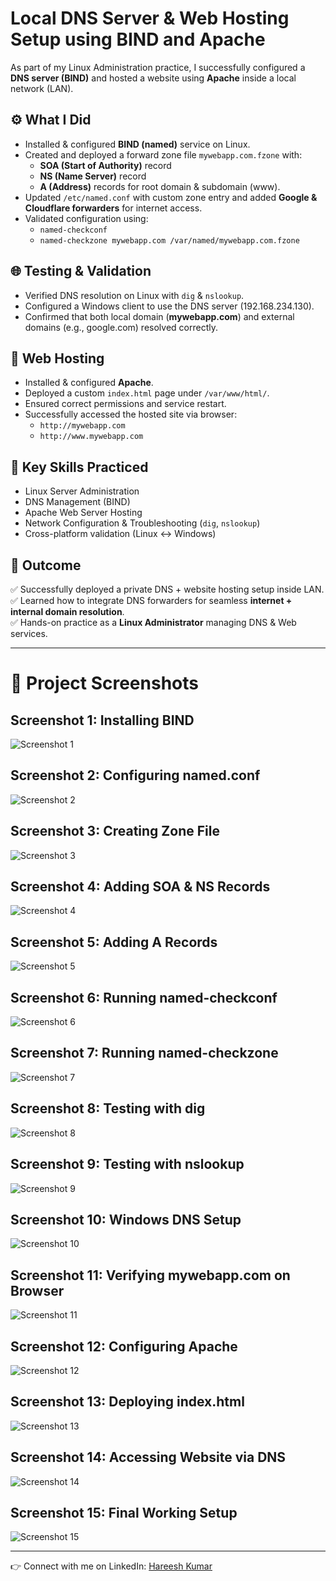 
# Local DNS Server & Web Hosting Setup using BIND and Apache

As part of my Linux Administration practice, I successfully configured a **DNS server (BIND)** and hosted a website using **Apache** inside a local network (LAN).

## ⚙️ What I Did
- Installed & configured **BIND (named)** service on Linux.  
- Created and deployed a forward zone file `mywebapp.com.fzone` with:
  - **SOA (Start of Authority)** record  
  - **NS (Name Server)** record  
  - **A (Address)** records for root domain & subdomain (www).  
- Updated `/etc/named.conf` with custom zone entry and added **Google & Cloudflare forwarders** for internet access.  
- Validated configuration using:  
  - `named-checkconf`  
  - `named-checkzone mywebapp.com /var/named/mywebapp.com.fzone`  

## 🌐 Testing & Validation
- Verified DNS resolution on Linux with `dig` & `nslookup`.  
- Configured a Windows client to use the DNS server (192.168.234.130).  
- Confirmed that both local domain (**mywebapp.com**) and external domains (e.g., google.com) resolved correctly.  

## 📂 Web Hosting
- Installed & configured **Apache**.  
- Deployed a custom `index.html` page under `/var/www/html/`.  
- Ensured correct permissions and service restart.  
- Successfully accessed the hosted site via browser:  
  - `http://mywebapp.com`  
  - `http://www.mywebapp.com`  

## 🎯 Key Skills Practiced
- Linux Server Administration  
- DNS Management (BIND)  
- Apache Web Server Hosting  
- Network Configuration & Troubleshooting (`dig`, `nslookup`)  
- Cross-platform validation (Linux ↔ Windows)  

## 🚀 Outcome
✅ Successfully deployed a private DNS + website hosting setup inside LAN.  
✅ Learned how to integrate DNS forwarders for seamless **internet + internal domain resolution**.  
✅ Hands-on practice as a **Linux Administrator** managing DNS & Web services.  

---

# 📸 Project Screenshots

## Screenshot 1: Installing BIND
![Screenshot 1](screenshots/1.png)

## Screenshot 2: Configuring named.conf
![Screenshot 2](screenshots/2.png)

## Screenshot 3: Creating Zone File
![Screenshot 3](screenshots/3.png)

## Screenshot 4: Adding SOA & NS Records
![Screenshot 4](screenshots/4.png)

## Screenshot 5: Adding A Records
![Screenshot 5](screenshots/5.png)

## Screenshot 6: Running named-checkconf
![Screenshot 6](screenshots/6.png)

## Screenshot 7: Running named-checkzone
![Screenshot 7](screenshots/7.png)

## Screenshot 8: Testing with dig
![Screenshot 8](screenshots/8.png)

## Screenshot 9: Testing with nslookup
![Screenshot 9](screenshots/9.png)

## Screenshot 10: Windows DNS Setup
![Screenshot 10](screenshots/10.png)

## Screenshot 11: Verifying mywebapp.com on Browser
![Screenshot 11](screenshots/11.png)

## Screenshot 12: Configuring Apache
![Screenshot 12](screenshots/12.png)

## Screenshot 13: Deploying index.html
![Screenshot 13](screenshots/13.png)

## Screenshot 14: Accessing Website via DNS
![Screenshot 14](screenshots/14.png)

## Screenshot 15: Final Working Setup
![Screenshot 15](screenshots/15.png)

---


👉 Connect with me on LinkedIn: [Hareesh Kumar](https://www.linkedin.com/in/hareesh-kumar-02045a339/)
